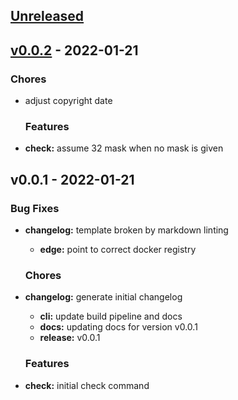 <a name="unreleased"></a>
## [Unreleased]


<a name="v0.0.2"></a>
## [v0.0.2] - 2022-01-21
### Chores
- adjust copyright date
  
  ### Features
- **check:** assume 32 mask when no mask is given
  
  
<a name="v0.0.1"></a>
## v0.0.1 - 2022-01-21
### Bug Fixes
- **changelog:** template broken by markdown linting
  - **edge:** point to correct docker registry
  
  ### Chores
- **changelog:** generate initial changelog
  - **cli:** update build pipeline and docs
  - **docs:** updating docs for version v0.0.1
  - **release:** v0.0.1
  
  ### Features
- **check:** initial check command
  
  
[Unreleased]: https://github.com/clok/cidr/compare/v0.0.2...HEAD
[v0.0.2]: https://github.com/clok/cidr/compare/v0.0.1...v0.0.2
